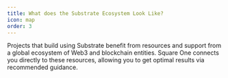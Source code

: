 ```yaml
---
title: What does the Substrate Ecosystem Look Like?
icon: map
order: 3
---
```


Projects that build using Substrate benefit from resources and support from a global ecosystem of Web3 and blockchain entities. Square One connects you directly to these resources, allowing you to get optimal results via recommended guidance.

